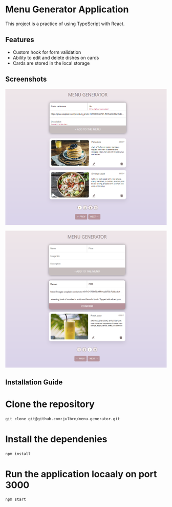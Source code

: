 # Menu Generator Application

This project is a practice of using TypeScript with React.

## Features

- Custom hook for form validation
- Ability to edit and delete dishes on cards
- Cards are stored in the local storage

## Screenshots

![main image](./public/addForm.png)

![editing form](./public/edit.png)

## Installation Guide

# Clone the repository

`git clone git@github.com:julbrn/menu-generator.git`

# Install the dependenies

`npm install`

# Run the application locaaly on port 3000

`npm start`
